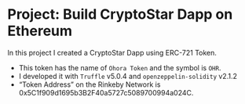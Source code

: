 # Project: Build CryptoStar Dapp on Ethereum

In this project I created a CryptoStar Dapp using ERC-721 Token.

* This token has the name of `Ohora Token` and the symbol is `OHR`.
* I developed it with `Truffle` v5.0.4 and `openzeppelin-solidity` v2.1.2
* “Token Address” on the Rinkeby Network is 0x5C1f909d1695b3B2F40a5727c5089700994a024C.

